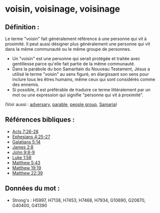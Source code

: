 # voisin, voisinage, voisinage

## Définition :

Le terme "voisin" fait généralement référence à une personne qui vit à proximité. Il peut aussi désigner plus généralement une personne qui vit dans la même communauté ou le même groupe de personnes.

* Un "voisin" est une personne qui serait protégée et traitée avec gentillesse parce qu'elle fait partie de la même communauté.
* Dans la parabole du bon Samaritain du Nouveau Testament, Jésus a utilisé le terme "voisin" au sens figuré, en élargissant son sens pour inclure tous les êtres humains, même ceux qui sont considérés comme des ennemis.
* Si possible, il est préférable de traduire ce terme littéralement par un mot ou une expression qui signifie "personne qui vit à proximité".

(Voir aussi : [adversary](../other/adversary.md), [parable](../kt/parable.md), [people group](../other/peoplegroup.md), [Samaria](../names/samaria.md))

## Références bibliques :

* [Acts 7:26-28](rc://en/tn/help/act/07/26)
* [Ephesians 4:25-27](rc://en/tn/help/eph/04/25)
* [Galatians 5:14](rc://en/tn/help/gal/05/14)
* [James 2:8](rc://en/tn/help/jas/02/08)
* [John 9:8-9](rc://en/tn/help/jhn/09/08)
* [Luke 1:58](rc://en/tn/help/luk/01/58)
* [Matthew 5:43](rc://en/tn/help/mat/05/43)
* [Matthew 19:19](rc://en/tn/help/mat/19/19)
* [Matthew 22:39](rc://en/tn/help/mat/22/39)

## Données du mot :

* Strong's : H5997, H7138, H7453, H7468, H7934, G10690, G20870, G40400, G41390
